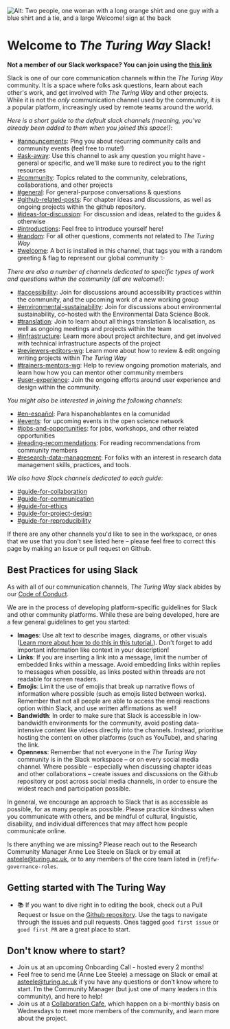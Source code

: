 ![Alt: Two people, one woman with a long orange shirt and one guy with a blue shirt and a tie, and a large Welcome! sign at the back](https://i.imgur.com/NXOPPc4.jpg)

# Welcome to *The Turing Way* Slack!

**Not a member of our Slack workspace? You can join using the [this link](https://join.slack.com/t/theturingway/shared_invite/zt-2v7euwuo7-BYstHdKuTNd1ce0puDtBxA)**

Slack is one of our core communication channels within the *The Turing Way* community. It is a space where folks ask questions, learn about each other's work, and get involved with *The Turing Way* and other projects. While it is not the *only* communication channel used by the community, it is a popular platform, increasingly used by remote teams around the world.

*Here is a short guide to the default slack channels (meaning, you've already been added to them when you joined this space!)*:
* [#announcements](https://theturingway.slack.com/archives/C014ZE7SKK3): Ping you about recurring community calls and community events (feel free to mute!)
* [#ask-away](https://theturingway.slack.com/archives/C01ESKR7WN4): Use this channel to ask any question you might have - general or specific, and we'll make sure to redirect you to the right resources
* [#community](https://theturingway.slack.com/archives/C014KE9A9LM): Topics related to the community, celebrations, collaborations, and other projects 
* [#general](https://theturingway.slack.com/archives/C014LRAK48J): For general-purpose conversations & questions
* [#github-related-posts](https://theturingway.slack.com/archives/C014LRL27KL): For chapter ideas and discussions, as well as ongoing projects within the github repository.
* [#ideas-for-discussion](https://theturingway.slack.com/archives/C014ZE7SL9F): For discussion and ideas, related to the guides & otherwise
* [#introductions](https://theturingway.slack.com/archives/C014LUYEF5G): Feel free to introduce yourself here!
* [#random](https://theturingway.slack.com/archives/C01BUPURLAW): For all other questions, comments not related to *The Turing Way*
* [#welcome](https://theturingway.slack.com/archives/C014ZE49HH7): A bot is installed in this channel, that tags you with a random greeting & flag to represent our global community :sparkles:

*There are also a number of channels dedicated to specific types of work and questions within the community (all are welcome!)*:

* [#accessibility](https://theturingway.slack.com/archives/C01E654A42E): Join for discussions around accessibility practices within the community, and the upcoming work of a new working group
* [#environmental-sustainability](https://theturingway.slack.com/archives/C04RCMAEPUZ): Join for discussions about environmental sustainability, co-hosted with the Environmental Data Science Book.
* [#translation](https://theturingway.slack.com/archives/C01E17C1K35): Join to learn about all things translation & localisation, as well as ongoing meetings and projects within the team
* [#infrastructure](https://theturingway.slack.com/archives/C01EUGMQSNP): Learn more about project architecture, and get involved with technical infrastructure aspects of the project
* [#reviewers-editors-wg](https://theturingway.slack.com/archives/C043N2KSVND): Learn more about how to review & edit ongoing writing projects within *The Turing Way*
* [#trainers-mentors-wg](https://theturingway.slack.com/archives/C0425F98E5U): Help to review ongoing promotion materials, and learn how how you can mentor other community members
* [#user-experience](https://theturingway.slack.com/archives/C052J9UCGMP): Join the ongoing efforts around user experience and design within the community.

*You might also be interested in joining the following channels*:
* [#en-español](https://theturingway.slack.com/archives/C01DY1F5R53): Para hispanohablantes en la comunidad
* [#events](https://theturingway.slack.com/archives/C017WM4QD24): for upcoming events in the open science network
* [#jobs-and-opportunities](https://theturingway.slack.com/archives/C02SNNW40BZ): for jobs, workshops, and other related opportunities
* [#reading-recommendations](https://theturingway.slack.com/archives/C0256MW3HDW): For reading recommendations from community members
* [#research-data-management](https://theturingway.slack.com/archives/C01FATFLDPA): For folks with an interest in research data management skills, practices, and tools.

*We also have Slack channels dedicated to each guide*:
* [#guide-for-collaboration](https://theturingway.slack.com/archives/C01LUTU8FPD)
* [#guide-for-communication](https://theturingway.slack.com/archives/C01M7APDG9X)
* [#guide-for-ethics](https://theturingway.slack.com/archives/C01CP215WF4)
* [#guide-for-project-design](https://theturingway.slack.com/archives/C01M7B1T95F)
* [#guide-for-reproducibility](https://theturingway.slack.com/archives/C023KPNR2N4)

If there are any other channels you'd like to see in the workspace, or ones that we use that you don't see listed here – please feel free to correct this page by making an issue or pull request on Github.

## Best Practices for using Slack

As with all of our communication channels, *The Turing Way* slack abides by our [Code of Conduct](https://book.the-turing-way.org/community-handbook/coc.html).

We are in the process of developing platform-specific guidelines for Slack and other community platforms. While these are being developed, here are a few general guidelines to get you started:

* **Images**: Use alt text to describe images, diagrams, or other visuals ([Learn more about how to do this in this tutorial.](https://slack.com/intl/en-gb/resources/using-slack/how-to-boost-accessibility-in-slack&utm_medium=promo)). Don't forget to add important information like context in your description!
* **Links**: If you are inserting a link into a message, limit the number of embedded links within a message. Avoid embedding links within replies to messages when possible, as links posted within threads are not readable for screen readers.
* **Emojis**: Limit the use of emojis that break up narrative flows of information where possible (such as emojis listed between works). Remember that not all people are able to access the emoji reactions option within Slack, and use written affirmations as well!
* **Bandwidth**: In order to make sure that Slack is accessible in low-bandwidth environments for the community, avoid posting data-intensive content like videos directly into the channels. Instead, prioritise hosting the content on other platforms (such as YouTube), and sharing the link.
* **Openness**: Remember that not everyone in the *The Turing Way* community is in the Slack workspace – or on every social media channel. Where possible – especially when discussing chapter ideas and other collaborations – create issues and discussions on the Github repository or post across social media channels, in order to ensure the widest reach and participation possible.

In general, we encourage an approach to Slack that is as accessible as possible, for as many people as possible. Please practice kindness when you communicate with others, and be mindful of cultural, linguistic, disability, and individual differences that may affect how people communicate online. 

Is there anything we are missing? Please reach out to the Research Community Manager Anne Lee Steele on Slack or by email at asteele@turing.ac.uk, or to any members of the core team listed in {ref}`fw-governance-roles`.

## Getting started with The Turing Way

* :books: If you want to dive right in to editing the book, check out a Pull Request or Issue on the [Github repository](https://github.com/alan-turing-institute/the-turing-way). Use the tags to navigate through the issues and pull requests. Ones tagged `good first issue` or `good first PR` are a great place to start.

## Don't know where to start?

* Join us at an upcoming Onboarding Call - hosted every 2 months!
* Feel free to send me (Anne Lee Steele) a message on Slack or email at asteele@turing.ac.uk if you have any questions or don’t know where to start. I’m the Community Manager (but just one of many leaders in this community), and here to help! 
* Join us at a [Collaboration Cafe](https://hackmd.io/\@turingway/collaboration-cafe), which happen on a bi-monthly basis on Wednesdays to meet more members of the community, and learn more about the project.
